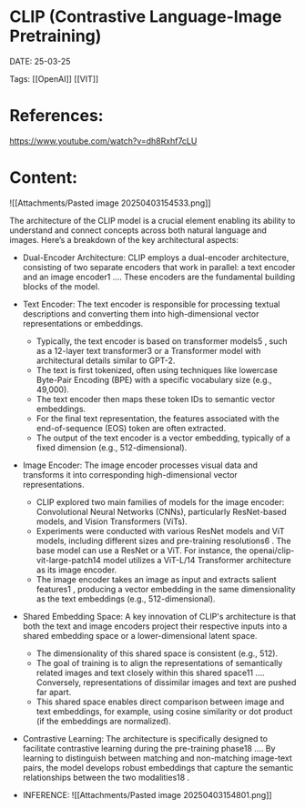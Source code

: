 
# CLIP (Contrastive Language-Image Pretraining)


DATE:  25-03-25


Tags: [[OpenAI]]  [[VIT]] 

# References:
https://www.youtube.com/watch?v=dh8Rxhf7cLU




# Content:


![[Attachments/Pasted image 20250403154533.png]]


The architecture of the CLIP model is a crucial element enabling its ability to understand and connect concepts across both natural language and images. Here’s a breakdown of the key architectural aspects:

- Dual-Encoder Architecture: CLIP employs a dual-encoder architecture, consisting of two separate encoders that work in parallel: a text encoder and an image encoder1 .... These encoders are the fundamental building blocks of the model.
- Text Encoder: The text encoder is responsible for processing textual descriptions and converting them into high-dimensional vector representations or embeddings.
	- Typically, the text encoder is based on transformer models5 , such as a 12-layer text transformer3 or a Transformer model with architectural details similar to GPT-2.
	- The text is first tokenized, often using techniques like lowercase Byte-Pair Encoding (BPE) with a specific vocabulary size (e.g., 49,000).
	- The text encoder then maps these token IDs to semantic vector embeddings.
	- For the final text representation, the features associated with the end-of-sequence (EOS) token are often extracted.
	- The output of the text encoder is a vector embedding, typically of a fixed dimension (e.g., 512-dimensional).

- Image Encoder: The image encoder processes visual data and transforms it into corresponding high-dimensional vector representations.
	- CLIP explored two main families of models for the image encoder: Convolutional Neural Networks (CNNs), particularly ResNet-based models, and Vision Transformers (ViTs).
	- Experiments were conducted with various ResNet models and ViT models, including different sizes and pre-training resolutions6 . The base model can use a ResNet or a ViT. For instance, the openai/clip-vit-large-patch14 model utilizes a ViT-L/14 Transformer architecture as its image encoder.
	- The image encoder takes an image as input and extracts salient features1 , producing a vector embedding in the same dimensionality as the text embeddings (e.g., 512-dimensional).

- Shared Embedding Space: A key innovation of CLIP's architecture is that both the text and image encoders project their respective inputs into a shared embedding space or a lower-dimensional latent space.
	- The dimensionality of this shared space is consistent (e.g., 512).
	- The goal of training is to align the representations of semantically related images and text closely within this shared space11 .... Conversely, representations of dissimilar images and text are pushed far apart.
	- This shared space enables direct comparison between image and text embeddings, for example, using cosine similarity or dot product (if the embeddings are normalized).

- Contrastive Learning: The architecture is specifically designed to facilitate contrastive learning during the pre-training phase18 .... By learning to distinguish between matching and non-matching image-text pairs, the model develops robust embeddings that capture the semantic relationships between the two modalities18 .


- INFERENCE:
![[Attachments/Pasted image 20250403154801.png]]